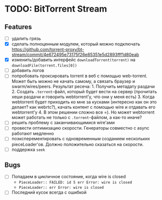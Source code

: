 # TODO: BitTorrent Stream

## Features

- [ ] удалить грязь
- [x] сделать полноценным модулем, который можно подключать https://github.com/torrent-proxy/bt-stream/commit/4e672495e73175f26e85351e5d2893fff1d80eab
- [x] изменить/добавить интерфейс `downloadTorrent(torrent)` на `downloadFile(torrent.files[0])`
- [ ] добавить логов
- [ ] попробовать проксировать torrent в веб с помощью web-torrent. Может быть можно не качать самому, а связать браузер и swarm/wires/peers.
    Результат ресеча:
        1. Получить метадату раздачи
        2. Создать `.torrent`-файл, который будет вести на сервер (прочитать хеши раздачи и говорить webtorrent'у, что они у меня есть)
        3. Когда webtorrent будет приходить ко мне за кусками (интересно как он это делает? как webrtc?), качать контент с помощью wire и отдавать его webtorrent'у
        4. В этом решении сложно все =). Но может webtorrent может работать не только с `.torrent`-файлом, а как-то иначе?
- [ ] решить проблему с заканчивающимися wire'ами
- [ ] провести оптимизацию скорости. Генераторы совместно с async работают медленно
- [ ] поэксперементировать с одновременным созданием нескольких pieceLoader'ов. Должно положительно сказаться на скорости.
- [ ] поддержка `seek`

## Bugs

- [ ] Попадаем в цикличное состояние, когда wire is closed
  - `PieceLoader:: FAILED: id 5 err Error: wire is closed`
  - `PieceLoader:: err Error: wire is closed`
- [ ] Последний кусок всегда с ошибкой
